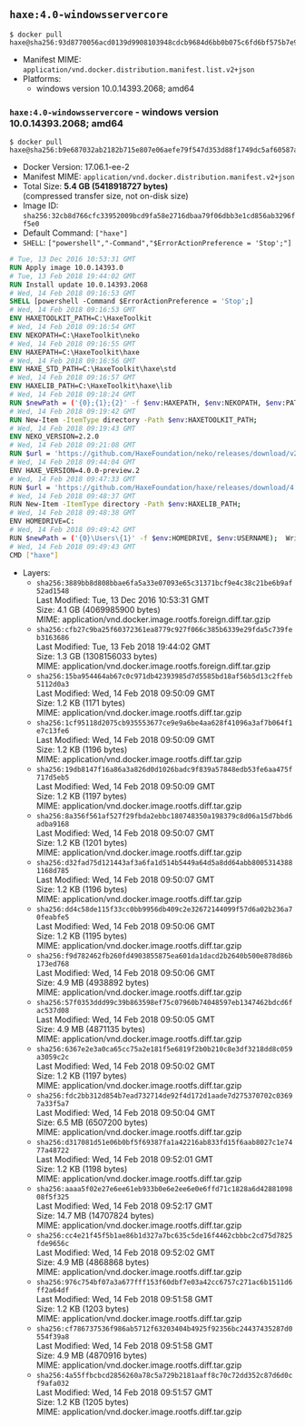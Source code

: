 ## `haxe:4.0-windowsservercore`

```console
$ docker pull haxe@sha256:93d8770056acd0139d9908103948cdcb9684d6bb0b075c6fd6bf575b7e932554
```

-	Manifest MIME: `application/vnd.docker.distribution.manifest.list.v2+json`
-	Platforms:
	-	windows version 10.0.14393.2068; amd64

### `haxe:4.0-windowsservercore` - windows version 10.0.14393.2068; amd64

```console
$ docker pull haxe@sha256:b9e687032ab2182b715e807e06aefe79f547d353d88f1749dc5af60587ad137c
```

-	Docker Version: 17.06.1-ee-2
-	Manifest MIME: `application/vnd.docker.distribution.manifest.v2+json`
-	Total Size: **5.4 GB (5418918727 bytes)**  
	(compressed transfer size, not on-disk size)
-	Image ID: `sha256:32cb8d766cfc33952009bcd9fa58e2716dbaa79f06dbb3e1cd856ab3296ff5e0`
-	Default Command: `["haxe"]`
-	`SHELL`: `["powershell","-Command","$ErrorActionPreference = 'Stop';"]`

```dockerfile
# Tue, 13 Dec 2016 10:53:31 GMT
RUN Apply image 10.0.14393.0
# Tue, 13 Feb 2018 19:44:02 GMT
RUN Install update 10.0.14393.2068
# Wed, 14 Feb 2018 09:16:53 GMT
SHELL [powershell -Command $ErrorActionPreference = 'Stop';]
# Wed, 14 Feb 2018 09:16:53 GMT
ENV HAXETOOLKIT_PATH=C:\HaxeToolkit
# Wed, 14 Feb 2018 09:16:54 GMT
ENV NEKOPATH=C:\HaxeToolkit\neko
# Wed, 14 Feb 2018 09:16:55 GMT
ENV HAXEPATH=C:\HaxeToolkit\haxe
# Wed, 14 Feb 2018 09:16:56 GMT
ENV HAXE_STD_PATH=C:\HaxeToolkit\haxe\std
# Wed, 14 Feb 2018 09:16:57 GMT
ENV HAXELIB_PATH=C:\HaxeToolkit\haxe\lib
# Wed, 14 Feb 2018 09:18:24 GMT
RUN $newPath = ('{0};{1};{2}' -f $env:HAXEPATH, $env:NEKOPATH, $env:PATH); 	Write-Host ('Updating PATH: {0}' -f $newPath); 	[Environment]::SetEnvironmentVariable('PATH', $newPath, [EnvironmentVariableTarget]::Machine);
# Wed, 14 Feb 2018 09:19:42 GMT
RUN New-Item -ItemType directory -Path $env:HAXETOOLKIT_PATH;
# Wed, 14 Feb 2018 09:19:43 GMT
ENV NEKO_VERSION=2.2.0
# Wed, 14 Feb 2018 09:21:08 GMT
RUN $url = 'https://github.com/HaxeFoundation/neko/releases/download/v2-2-0/neko-2.2.0-win.zip'; 	Write-Host ('Downloading {0} ...' -f $url); 	Invoke-WebRequest -Uri $url -OutFile 'neko.zip'; 		Write-Host 'Verifying sha256 (93d7ca96698a6825f38ca8eea49e2e6b691c0849270174f6c1bd531290db8d69) ...'; 	if ((Get-FileHash neko.zip -Algorithm sha256).Hash -ne '93d7ca96698a6825f38ca8eea49e2e6b691c0849270174f6c1bd531290db8d69') { 		Write-Host 'FAILED!'; 		exit 1; 	}; 		Write-Host 'Expanding ...'; 	New-Item -ItemType directory -Path tmp; 	Expand-Archive -Path neko.zip -DestinationPath tmp; 	if (Test-Path tmp\neko.exe) { Move-Item tmp $env:NEKOPATH } 	else { Move-Item (Resolve-Path tmp\neko* | Select -ExpandProperty Path) $env:NEKOPATH }; 		Write-Host 'Removing ...'; 	Remove-Item -Path neko.zip, tmp -Force -Recurse -ErrorAction Ignore; 		Write-Host 'Verifying install ...'; 	Write-Host '  neko -version'; neko -version; 		Write-Host 'Complete.';
# Wed, 14 Feb 2018 09:44:04 GMT
ENV HAXE_VERSION=4.0.0-preview.2
# Wed, 14 Feb 2018 09:47:33 GMT
RUN $url = 'https://github.com/HaxeFoundation/haxe/releases/download/4.0.0-preview.2/haxe-4.0.0-preview.2-win64.zip'; 	Write-Host ('Downloading {0} ...' -f $url); 	Invoke-WebRequest -Uri $url -OutFile haxe.zip; 		Write-Host 'Verifying sha256 (18924d25061a652fc9f7bddf7cd8516d30e4694bb370af3d9ec7a8418815e7d0) ...'; 	if ((Get-FileHash haxe.zip -Algorithm sha256).Hash -ne '18924d25061a652fc9f7bddf7cd8516d30e4694bb370af3d9ec7a8418815e7d0') { 		Write-Host 'FAILED!'; 		exit 1; 	}; 		Write-Host 'Expanding ...'; 	New-Item -ItemType directory -Path tmp; 	Expand-Archive -Path haxe.zip -DestinationPath tmp; 	if (Test-Path tmp\haxe.exe) { Move-Item tmp $env:HAXEPATH } 	else { Move-Item (Resolve-Path tmp\haxe* | Select -ExpandProperty Path) $env:HAXEPATH }; 		Write-Host 'Removing ...'; 	Remove-Item -Path haxe.zip, tmp -Force -Recurse -ErrorAction Ignore; 		Write-Host 'Verifying install ...'; 	Write-Host '  haxe -version'; haxe -version; 		Write-Host 'Complete.';
# Wed, 14 Feb 2018 09:48:37 GMT
RUN New-Item -ItemType directory -Path $env:HAXELIB_PATH;
# Wed, 14 Feb 2018 09:48:38 GMT
ENV HOMEDRIVE=C:
# Wed, 14 Feb 2018 09:49:42 GMT
RUN $newPath = ('{0}\Users\{1}' -f $env:HOMEDRIVE, $env:USERNAME); 	Write-Host ('Updating HOMEPATH: {0}' -f $newPath); 	[Environment]::SetEnvironmentVariable('HOMEPATH', $newPath, [EnvironmentVariableTarget]::Machine);
# Wed, 14 Feb 2018 09:49:43 GMT
CMD ["haxe"]
```

-	Layers:
	-	`sha256:3889bb8d808bbae6fa5a33e07093e65c31371bcf9e4c38c21be6b9af52ad1548`  
		Last Modified: Tue, 13 Dec 2016 10:53:31 GMT  
		Size: 4.1 GB (4069985900 bytes)  
		MIME: application/vnd.docker.image.rootfs.foreign.diff.tar.gzip
	-	`sha256:cfb27c9ba25f60372361ea8779c927f066c385b6339e29fda5c739feb3163686`  
		Last Modified: Tue, 13 Feb 2018 19:44:02 GMT  
		Size: 1.3 GB (1308156033 bytes)  
		MIME: application/vnd.docker.image.rootfs.foreign.diff.tar.gzip
	-	`sha256:15ba954464ab67c0c971db42393985d7d5585bd18af56b5d13c2ffeb5112d0a3`  
		Last Modified: Wed, 14 Feb 2018 09:50:09 GMT  
		Size: 1.2 KB (1171 bytes)  
		MIME: application/vnd.docker.image.rootfs.diff.tar.gzip
	-	`sha256:1cf95118d2075cb935553677ce9e9a6be4aa628f41096a3af7b064f1e7c13fe6`  
		Last Modified: Wed, 14 Feb 2018 09:50:09 GMT  
		Size: 1.2 KB (1196 bytes)  
		MIME: application/vnd.docker.image.rootfs.diff.tar.gzip
	-	`sha256:19db8147f16a86a3a826d0d1026badc9f839a57848edb53fe6aa475f717d5eb5`  
		Last Modified: Wed, 14 Feb 2018 09:50:09 GMT  
		Size: 1.2 KB (1197 bytes)  
		MIME: application/vnd.docker.image.rootfs.diff.tar.gzip
	-	`sha256:8a356f561af527f29fbda2ebbc180748350a198379c8d06a15d7bbd6adba9168`  
		Last Modified: Wed, 14 Feb 2018 09:50:07 GMT  
		Size: 1.2 KB (1201 bytes)  
		MIME: application/vnd.docker.image.rootfs.diff.tar.gzip
	-	`sha256:d32fad75d121443af3a6fa1d514b5449a64d5a8dd64abb80053143881168d785`  
		Last Modified: Wed, 14 Feb 2018 09:50:07 GMT  
		Size: 1.2 KB (1196 bytes)  
		MIME: application/vnd.docker.image.rootfs.diff.tar.gzip
	-	`sha256:dd4c58de115f33cc0bb9956db409c2e32672144099f57d6a02b236a70feabfe5`  
		Last Modified: Wed, 14 Feb 2018 09:50:06 GMT  
		Size: 1.2 KB (1195 bytes)  
		MIME: application/vnd.docker.image.rootfs.diff.tar.gzip
	-	`sha256:f9d782462fb260fd4903855875ea601da1dacd2b2640b500e878d86b173ed768`  
		Last Modified: Wed, 14 Feb 2018 09:50:06 GMT  
		Size: 4.9 MB (4938892 bytes)  
		MIME: application/vnd.docker.image.rootfs.diff.tar.gzip
	-	`sha256:57f0353ddd99c39b863598ef75c07960b74048597eb1347462bdcd6fac537d08`  
		Last Modified: Wed, 14 Feb 2018 09:50:05 GMT  
		Size: 4.9 MB (4871135 bytes)  
		MIME: application/vnd.docker.image.rootfs.diff.tar.gzip
	-	`sha256:6367e2e3a0ca65cc75a2e181f5e6819f2b0b210c8e3df3218dd8c059a3059c2c`  
		Last Modified: Wed, 14 Feb 2018 09:50:02 GMT  
		Size: 1.2 KB (1197 bytes)  
		MIME: application/vnd.docker.image.rootfs.diff.tar.gzip
	-	`sha256:fdc2bb312d854b7ead732714de92f4d172d1aade7d275370702c03697a33f5a7`  
		Last Modified: Wed, 14 Feb 2018 09:50:04 GMT  
		Size: 6.5 MB (6507200 bytes)  
		MIME: application/vnd.docker.image.rootfs.diff.tar.gzip
	-	`sha256:d317081d51e06b0bf5f69387fa1a42216ab833fd15f6aab8027c1e7477a48722`  
		Last Modified: Wed, 14 Feb 2018 09:52:01 GMT  
		Size: 1.2 KB (1198 bytes)  
		MIME: application/vnd.docker.image.rootfs.diff.tar.gzip
	-	`sha256:aaaa5f02e27e6ee61eb933b0e6e2ee6e0e6ffd71c1828a6d4288109808f5f325`  
		Last Modified: Wed, 14 Feb 2018 09:52:17 GMT  
		Size: 14.7 MB (14707824 bytes)  
		MIME: application/vnd.docker.image.rootfs.diff.tar.gzip
	-	`sha256:cc4e21f45f5b1ae86b1d327a7bc635c5de16f4462cbbbc2cd75d7825fde9656c`  
		Last Modified: Wed, 14 Feb 2018 09:52:02 GMT  
		Size: 4.9 MB (4868868 bytes)  
		MIME: application/vnd.docker.image.rootfs.diff.tar.gzip
	-	`sha256:976c754bf07a3a677fff153f60dbf7e03a42cc6757c271ac6b1511d6ff2a64df`  
		Last Modified: Wed, 14 Feb 2018 09:51:58 GMT  
		Size: 1.2 KB (1203 bytes)  
		MIME: application/vnd.docker.image.rootfs.diff.tar.gzip
	-	`sha256:cf786737536f986ab5712f63203404b4925f92356bc24437435287d0554f39a8`  
		Last Modified: Wed, 14 Feb 2018 09:51:58 GMT  
		Size: 4.9 MB (4870916 bytes)  
		MIME: application/vnd.docker.image.rootfs.diff.tar.gzip
	-	`sha256:4a55ffbcbcd2856260a78c5a729b2181aaff8c70c72dd352c87d6d0cf9afa032`  
		Last Modified: Wed, 14 Feb 2018 09:51:57 GMT  
		Size: 1.2 KB (1205 bytes)  
		MIME: application/vnd.docker.image.rootfs.diff.tar.gzip
